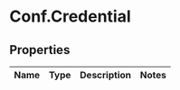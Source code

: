 # Conf.Credential

## Properties
Name | Type | Description | Notes
------------ | ------------- | ------------- | -------------


